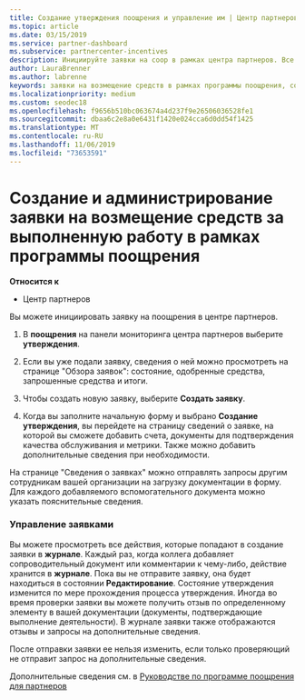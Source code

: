 ```yaml
---
title: Создание утверждения поощрения и управление им | Центр партнеров
ms.topic: article
ms.date: 03/15/2019
ms.service: partner-dashboard
ms.subservice: partnercenter-incentives
description: Инициируйте заявки на соop в рамках центра партнеров. Все действия, выполняемые в процессе создания вашей заявки, отображаются в разделе "Журнал".
author: LauraBrenner
ms.author: labrenne
keywords: заявки на возмещение средств в рамках программы поощрения, совместные заявки, совместные фонды
ms.localizationpriority: medium
ms.custom: seodec18
ms.openlocfilehash: f9656b510bc063674a4d237f9e26506036528fe1
ms.sourcegitcommit: dbaa6c2e8a0e6431f1420e024cca6d0dd54f1425
ms.translationtype: MT
ms.contentlocale: ru-RU
ms.lasthandoff: 11/06/2019
ms.locfileid: "73653591"
---
```

# <a name="create-and-manage-an-incentives-claim"></a>Создание и администрирование заявки на возмещение средств за выполненную работу в рамках программы поощрения

**Относится к**
- Центр партнеров

Вы можете инициировать заявку на поощрения в центре партнеров. 

1. В **поощрения** на панели мониторинга центра партнеров выберите **утверждения**.

2.  Если вы уже подали заявку, сведения о ней можно просмотреть на странице "Обзора заявок": состояние, одобренные средства, запрошенные средства и итоги.

3.  Чтобы создать новую заявку, выберите **Создать заявку**.

4.  Когда вы заполните начальную форму и выбрано **Создание утверждения**, вы перейдете на страницу сведений о заявке, на которой вы сможете добавить счета, документы для подтверждения качества обслуживания и метрики. Также можно добавить дополнительные сведения при необходимости.

На странице "Сведения о заявках" можно отправлять запросы другим сотрудникам вашей организации на загрузку документации в форму. Для каждого добавляемого вспомогательного документа можно указать пояснительные сведения. 

### <a name="manage-your-claims"></a>Управление заявками

Вы можете просмотреть все действия, которые попадают в создание заявки в **журнале**. Каждый раз, когда коллега добавляет сопроводительный документ или комментарии к чему-либо, действие хранится в **журнале**. Пока вы не отправите заявку, она будет находиться в состоянии **Редактирование**. Состояние утверждения изменится по мере прохождения процесса утверждения. Иногда во время проверки заявки вы можете получить отзыв по определенному элементу в вашей документации (документы, подтверждающие выполнение деятельности). В журнале заявки также отображаются отзывы и запросы на дополнительные сведения. 

После отправки заявки ее нельзя изменить, если только проверяющий не отправит запрос на дополнительные сведения.

Дополнительные сведения см. в [Руководстве по программе поощрения для партнеров](https://assets.microsoft.com/coop-guidebook.pdf)
